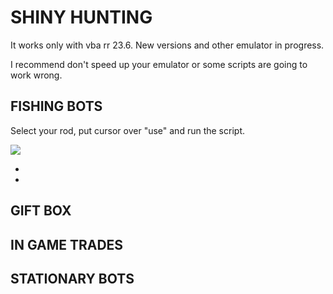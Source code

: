 # SHINY HUNTING

It works only with vba rr 23.6.
New versions and other emulator in progress.

I recommend don't speed up your emulator or some scripts are going 
to work wrong.

## FISHING BOTS ##

Select your rod, put cursor over "use" and run the script.

![](https://i.imgur.com/0y7aQeW.png)

  -
  
  -

## GIFT BOX ##


## IN GAME TRADES ##


## STATIONARY BOTS ##

